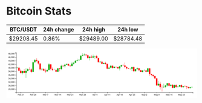 # Bitcoin Stats

BTC/USDT|24h change|24h high|24h low|
|---|---|---|---|
|$29208.45|0.86%|$29489.00|$28784.48|

<img src="./chart.svg">
